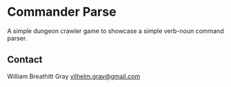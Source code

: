 Commander Parse
==============

A simple dungeon crawler game to showcase a simple verb-noun command parser.

Contact
--------------
William Breathitt Gray <vilhelm.gray@gmail.com>
